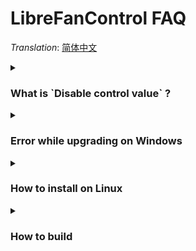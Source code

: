 # LibreFanControl FAQ

*Translation*: [简体中文](./assets/zh_CN/FAQ_zh-CN.md)


<details>
<summary><h3>What is `Disable control value` ?</h3></summary>

This is a setting that will only have an effect on Linux. Fan control can have several modes. LibreFanControl puts it in manual mode, but when disabling manual control, the user can choose the desired control mode.

For example, here is the driver [site](https://www.kernel.org/doc/html/next/hwmon/nct6775.html) for my chip.
```
pwm[1-7]_enable
        this file controls mode of fan/temperature control:
                0 Fan control disabled (fans set to maximum speed)
                1 Manual mode, write to pwm[0-5] any value 0-255
                2 "Thermal Cruise" mode
                3 "Fan Speed Cruise" mode
                4 "Smart Fan III" mode (NCT6775F only)
                5 "Smart Fan IV" mode
```

</details>


<details>
<summary><h3>Error while upgrading on Windows</h3></summary>

Try to kill `LibreFanControlService` with the task manager and launch .msi file. Choose install or repair option.

</details>

<details>
<summary><h3>How to install on Linux</h3></summary>

[See](./INSTALL.md).

</details>

<details>
<summary><h3>How to build</h3></summary>

[See](./BUILD.md).

</details>


